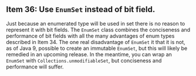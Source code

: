 ## Item 36: Use `EnumSet` instead of bit field.

Just because an enumerated type will be used in set there is no reason to represent it with bit fields.
The `EnumSet` class combines the conciseness and performance of bit fields with all the many advantages of enum types described in Item 34.
The one real disadvantage of `EnumSet` it that it is not, as of Java 9, possible to create an immutable `EnumSet`,
but this will likely be remedied in an upcoming release. In the meantime, you can wrap an `EnumSet` with `Collections.unmodifiableSet`,
but conciseness and performance will suffer.
